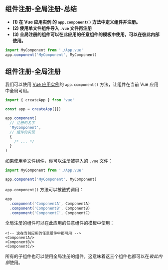 ## 组件注册-全局注册-总结

- **(1) 在 Vue 应用实例 的 `app.component()` 方法中定义组件并注册。**
- **(2) 使用单文件组件导入 `.vue` 文件再注册**
- **(3) 全局注册的组件可以在此应用的任意组件的模板中使用，可以在彼此内部使用。**

```js
import MyComponent from './App.vue'
app.component('MyComponent', MyComponent)
```

## 组件注册-全局注册

我们可以使用 [Vue 应用实例](/guide/essentials/application)的 `app.component()` 方法，让组件在当前 Vue 应用中全局可用。

```js
import { createApp } from 'vue'

const app = createApp({})

app.component(
  // 注册的名字
  'MyComponent',
  // 组件的实现
  {
    /* ... */
  }
)
```

如果使用单文件组件，你可以注册被导入的 `.vue` 文件：

```js
import MyComponent from './App.vue'

app.component('MyComponent', MyComponent)
```

`app.component()` 方法可以被链式调用：

```js
app
  .component('ComponentA', ComponentA)
  .component('ComponentB', ComponentB)
  .component('ComponentC', ComponentC)
```

全局注册的组件可以在此应用的任意组件的模板中使用：

```vue-html
<!-- 这在当前应用的任意组件中都可用 -->
<ComponentA/>
<ComponentB/>
<ComponentC/>
```

所有的子组件也可以使用全局注册的组件，这意味着这三个组件也都可以在*彼此内部*使用。
